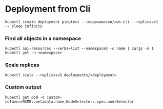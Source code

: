 # Deployment from Cli
```
kubectl create deployment pingtest --image=amazon/aws-cli --replicas=1 -- sleep infinity
```


### Find all objects in a namespace
```
kubectl api-resources --verbs=list --namespaced -o name | xargs -n 1 kubectl get -n <namespace>
```

### Scale replicas
```
kubectl scale --replicas=5 deployments/<deployment>
```

### Custom output 
```
kubectl get pod -o custom-columns=NAME:.metadata.name,NodeSelector:.spec.nodeSelector
```
